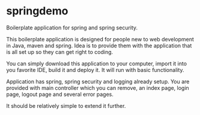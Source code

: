 # springdemo
Boilerplate application for spring and spring security.

This boilerplate application is designed for people new to web development in Java, maven and spring. Idea is to provide them with the application that is all set up so they can get right to coding.

You can simply download this application to your computer, import it into you favorite IDE, build it and deploy it. It will run with basic functionality.

Application has spring, spring security and logging already setup. You are provided with main controller which you can remove, an index page, login page, logout page and several error pages.

It should be relatively simple to extend it further.


